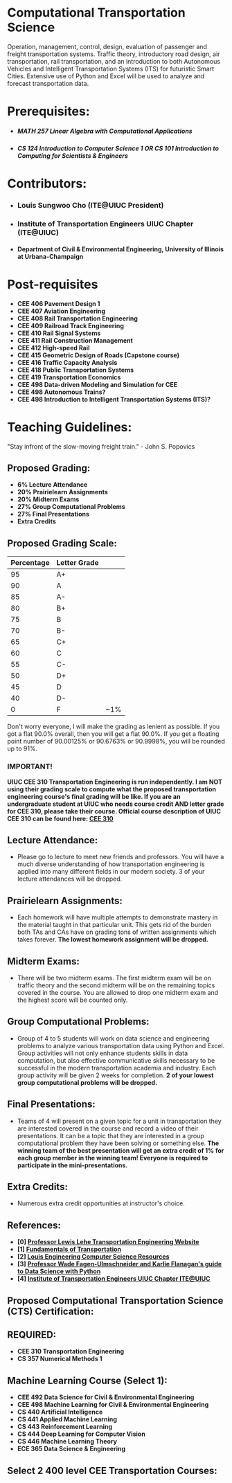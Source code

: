 # Computational Transportation Science
Operation, management, control, design, evaluation of passenger and freight transportation systems. Traffic theory, introductory road design, air transportation, rail transportation, and an introduction to both Autonomous Vehicles and Intelligent Transportation Systems (ITS) for futuristic Smart Cities. Extensive use of Python and Excel will be used to analyze and forecast transportation data. 

# Prerequisites: 
- ##### MATH 257 Linear Algebra with Computational Applications
- ##### CS 124 Introduction to Computer Science 1 OR CS 101 Introduction to Computing for Scientists & Engineers

# Contributors:
- ### Louis Sungwoo Cho (ITE@UIUC President)
- ### Institute of Transportation Engineers UIUC Chapter (ITE@UIUC)
- #### Department of Civil & Environmental Engineering, University of Illinois at Urbana-Champaign

# Post-requisites
- **CEE 406 Pavement Design 1**
- **CEE 407 Aviation Engineering**
- **CEE 408 Rail Transportation Engineering**
- **CEE 409 Railroad Track Engineering**
- **CEE 410 Rail Signal Systems**
- **CEE 411 Rail Construction Management**
- **CEE 412 High-speed Rail**
- **CEE 415 Geometric Design of Roads (Capstone course)**
- **CEE 416 Traffic Capacity Analysis**
- **CEE 418 Public Transportation Systems**
- **CEE 419 Transportation Economics**
- **CEE 498 Data-driven Modeling and Simulation for CEE**
- **CEE 498 Autonomous Trains?**
- **CEE 498 Introduction to Intelligent Transportation Systems (ITS)?**

# Teaching Guidelines:
"Stay infront of the slow-moving freight train." - John S. Popovics
## Proposed Grading:
- **6% Lecture Attendance**
- **20% Prairielearn Assignments**
- **20% Midterm Exams**
- **27% Group Computational Problems**
- **27% Final Presentations**
- **Extra Credits**

## Proposed Grading Scale:

  |Percentage | Letter Grade | |
  | ---|---|---|
  | 95 | A+|
  | 90 | A |
  | 85 | A-|
  | 80 | B+|
  | 75 | B |
  | 70 | B-|
  | 65 | C+|
  | 60 | C |
  | 55 | C-|
  | 50 | D+|
  | 45 | D |
  | 40 | D-|
  | 0  | F | ~1%|
  

Don't worry everyone, I will make the grading as lenient as possible. If you got a flat 90.0% overall, then you will get a flat 90.0%. If you get a floating point number of 90.00125% or 90.6763% or 90.9998%, you will be rounded up to 91%.

### IMPORTANT!
**UIUC CEE 310 Transportation Engineering is run independently. I am NOT using their grading scale to compute what the proposed transportation engineering course's final grading will be like. If you are an undergraduate student at UIUC who needs course credit AND letter grade for CEE 310, please take their course. Official course description of UIUC CEE 310 can be found here: [CEE 310](https://cee.illinois.edu/academics/courses/CEE310)**

## Lecture Attendance:
- Please go to lecture to meet new friends and professors. You will have a much diverse understanding of how transportation engineering is applied into many different fields in our modern society. 3 of your lecture attendances will be dropped.

## Prairielearn Assignments:
- Each homework will have multiple attempts to demonstrate mastery in the material taught in that particular unit. This gets rid of the burden both TAs and CAs have on grading tons of written assignments which takes forever. **The lowest homework assignment will be dropped.**

## Midterm Exams:
- There will be two midterm exams. The first midterm exam will be on traffic theory and the second midterm will be on the remaining topics covered in the course. You are allowed to drop one midterm exam and the highest score will be counted only. 

## Group Computational Problems:
- Group of 4 to 5 students will work on data science and engineering problems to analyze various transportation data using Python and Excel. Group activities will not only enhance students skills in data computation, but also effective communicative skills necessary to be successful in the modern transportation academia and industry. Each group activity will be given 2 weeks for completion. **2 of your lowest group computational problems will be dropped.**

## Final Presentations:
- Teams of 4 will present on a given topic for a unit in transportation they are interested covered in the course and record a video of their presentations. It can be a topic that they are interested in a group computational problem they have been solving or something else. **The winning team of the best presentation will get an extra credit of 1% for each group member in the winning team! Everyone is required to participate in the mini-presentations.**

## Extra Credits:
- Numerous extra credit opportunities at instructor's choice. 

## References:
- **[0] [Professor Lewis Lehe Transportation Engineering Website](https://trafficvis.com/)**
- **[1] [Fundamentals of Transportation](https://en.wikibooks.org/wiki/Fundamentals_of_Transportation)**
- **[2] [Louis Engineering Computer Science Resources](https://github.com/lotlouischoitslab/Louis_Engineering_Computer_Science_Resources)**
- **[3] [Professor Wade Fagen-Ulmschneider and Karlie Flanagan's guide to Data Science with Python](https://discovery.cs.illinois.edu/learn/)**
- **[4] [Institute of Transportation Engineers UIUC Chapter ITE@UIUC](https://ite.cee.illinois.edu/)**

## Proposed Computational Transportation Science (CTS) Certification:

  ## REQUIRED:
  - **CEE 310 Transportation Engineering**
  - **CS 357 Numerical Methods 1**

  ## Machine Learning Course (Select 1):
  - **CEE 492 Data Science for Civil & Environmental Engineering**
  - **CEE 498 Machine Learning for Civil & Environmental Engineering**
  - **CS 440 Artificial Intelligence**
  - **CS 441 Applied Machine Learning**
  - **CS 443 Reinforcement Learning**
  - **CS 444 Deep Learning for Computer Vision**
  - **CS 446 Machine Learning Theory**
  - **ECE 365 Data Science & Engineering**

  ## Select 2 400 level CEE Transportation Courses:
